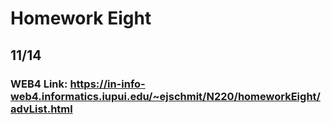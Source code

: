 # Homework Eight

## 11/14

### WEB4 Link: https://in-info-web4.informatics.iupui.edu/~ejschmit/N220/homeworkEight/advList.html
